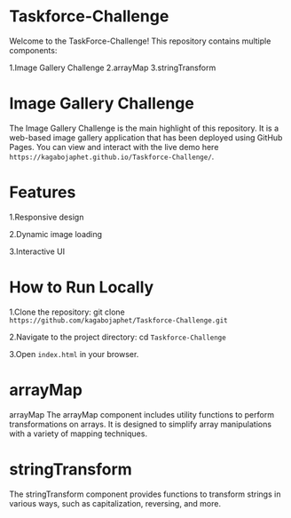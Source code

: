# Taskforce-Challenge
Welcome to the TaskForce-Challenge! This repository contains multiple components:

1.Image Gallery Challenge
2.arrayMap
3.stringTransform

# Image Gallery Challenge
The Image Gallery Challenge is the main highlight of this repository. It is a web-based image gallery application that has been deployed using GitHub Pages. You can view and interact with the live demo here `https://kagabojaphet.github.io/Taskforce-Challenge/`.

# Features
1.Responsive design

2.Dynamic image loading

3.Interactive UI

# How to Run Locally
1.Clone the repository:
git clone `https://github.com/kagabojaphet/Taskforce-Challenge.git`

2.Navigate to the project directory:
cd `Taskforce-Challenge`

3.Open `index.html` in your browser.

# arrayMap
arrayMap
The arrayMap component includes utility functions to perform transformations on arrays. It is designed to simplify array manipulations with a variety of mapping techniques.

# stringTransform
The stringTransform component provides functions to transform strings in various ways, such as capitalization, reversing, and more.
